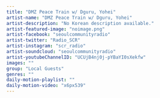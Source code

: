 ```yaml
---
title: "DMZ Peace Train w/ Dguru, Yohei"	
artist-name: "DMZ Peace Train w/ Dguru, Yohei"	
artist-description: "No Korean description available."	
artist-featured-image: "noimage.png"	
artist-facebook: "seoulcommunityradio"	
artist-twitter: "Radio_SCR"	
artist-instagram: "scr_radio"	
artist-soundcloud: "seoulcommunityradio"	
artist-youtubeChannelID: "UCUjB4nj0j-pYBaYI0sXekfw"	
images: ""	
group: "Local Guests"	
genres: ""	
daily-motion-playlist: ""	
daily-motion-video: "x6px539"		
---
```


